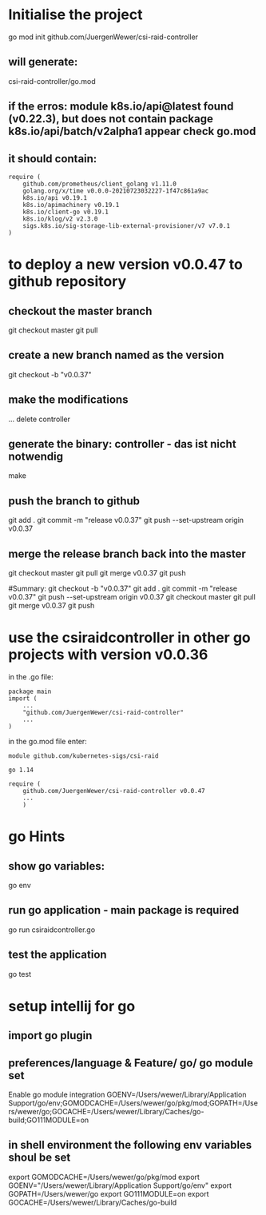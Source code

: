 # Initialise the project
go mod init github.com/JuergenWewer/csi-raid-controller
## will generate:
csi-raid-controller/go.mod
## if  the erros: module k8s.io/api@latest found (v0.22.3), but does not contain package k8s.io/api/batch/v2alpha1 appear check go.mod
## it should contain:
```
require (
    github.com/prometheus/client_golang v1.11.0
    golang.org/x/time v0.0.0-20210723032227-1f47c861a9ac
    k8s.io/api v0.19.1
    k8s.io/apimachinery v0.19.1
    k8s.io/client-go v0.19.1
    k8s.io/klog/v2 v2.3.0
    sigs.k8s.io/sig-storage-lib-external-provisioner/v7 v7.0.1
)
```

# to deploy a new version v0.0.47 to github repository
## checkout the master branch
git checkout master
git pull

## create a new branch named as the version
git checkout -b "v0.0.37"

## make the modifications
...
delete controller

## generate the binary: controller - das ist nicht notwendig
make

## push the branch to github
git add .
git commit -m "release v0.0.37"
git push --set-upstream origin v0.0.37

## merge the release branch back into the master

git checkout master
git pull
git merge v0.0.37
git push

#Summary:
git checkout -b "v0.0.37"
git add .
git commit -m "release v0.0.37"
git push --set-upstream origin v0.0.37
git checkout master
git pull
git merge v0.0.37
git push

# use the csiraidcontroller in other go projects with version v0.0.36
in the .go file:
```
package main
import (
    ...
    "github.com/JuergenWewer/csi-raid-controller"
    ...
)
```
in the go.mod file enter:

```
module github.com/kubernetes-sigs/csi-raid

go 1.14

require (
    github.com/JuergenWewer/csi-raid-controller v0.0.47
    ...
    )
```
    

# go Hints
## show go variables:
go env
## run go application - main package is required
go run csiraidcontroller.go
## test the application
go test


# setup intellij for go
## import go plugin
## preferences/language & Feature/ go/ go module set
Enable go module integration
GOENV=/Users/wewer/Library/Application Support/go/env;GOMODCACHE=/Users/wewer/go/pkg/mod;GOPATH=/Users/wewer/go;GOCACHE=/Users/wewer/Library/Caches/go-build;GO111MODULE=on

## in shell environment the following env variables shoul be set
export GOMODCACHE=/Users/wewer/go/pkg/mod
export GOENV="/Users/wewer/Library/Application Support/go/env"
export GOPATH=/Users/wewer/go
export GO111MODULE=on
export GOCACHE=/Users/wewer/Library/Caches/go-build